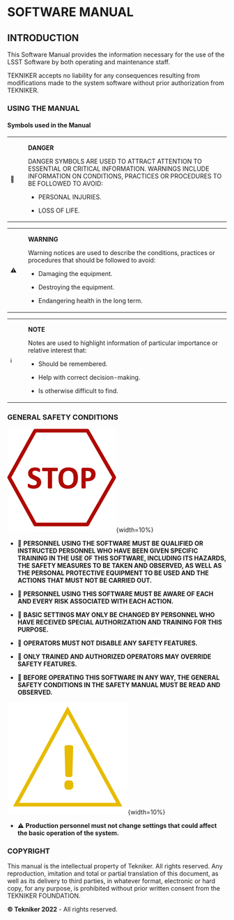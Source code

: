 # SOFTWARE MANUAL

## INTRODUCTION

This Software Manual provides the information necessary for the use of the LSST Software by both operating and maintenance staff.

TEKNIKER accepts no liability for any consequences resulting from modifications made to the system software without prior authorization from TEKNIKER.

### USING THE MANUAL

#### Symbols used in the Manual

<table>
  <colgroup>
    <col style="width: 8%" />
    <col style="width: 91%" />
  </colgroup>
  <tbody>
    <tr class="odd">
      <td>🛑</td>
      <td>
        <p><strong>DANGER</strong></p>
        <p>
          DANGER SYMBOLS ARE USED TO ATTRACT ATTENTION TO ESSENTIAL OR CRITICAL
          INFORMATION. WARNINGS INCLUDE INFORMATION ON CONDITIONS, PRACTICES OR
          PROCEDURES TO BE FOLLOWED TO AVOID:
        </p>
        <ul>
          <li><p>PERSONAL INJURIES.</p></li>
          <li><p>LOSS OF LIFE.</p></li>
        </ul>
      </td>
    </tr>
  </tbody>
</table>
<table>
  <colgroup>
    <col style="width: 8%" />
    <col style="width: 91%" />
  </colgroup>
  <tbody>
    <tr class="odd">
      <td>⚠️</td>
      <td>
        <p><strong>WARNING</strong></p>
        <p>
          Warning notices are used to describe the conditions, practices or
          procedures that should be followed to avoid:
        </p>
        <ul>
          <li><p>Damaging the equipment.</p></li>
          <li><p>Destroying the equipment.</p></li>
          <li><p>Endangering health in the long term.</p></li>
        </ul>
      </td>
    </tr>
  </tbody>
</table>
<table>
  <colgroup>
    <col style="width: 8%" />
    <col style="width: 91%" />
  </colgroup>
  <tbody>
    <tr class="odd">
      <td>ℹ️</td>
      <td>
        <p><strong>NOTE</strong></p>
        <p>
          Notes are used to highlight information of particular importance or
          relative interest that:
        </p>
        <ul>
          <li>
            <p>Should be remembered.</p>
          </li>
          <li>
            <p>Help with correct decision-making.</p>
          </li>
          <li>
            <p>Is otherwise difficult to find.</p>
          </li>
        </ul>
      </td>
    </tr>
  </tbody>
</table>

### GENERAL SAFETY CONDITIONS

![Stop signal](../Resources/media/image005.png){width=10%}

- 🛑 **PERSONNEL USING THE SOFTWARE MUST BE QUALIFIED OR INSTRUCTED PERSONNEL WHO HAVE BEEN GIVEN SPECIFIC TRAINING IN THE USE OF THIS SOFTWARE, INCLUDING ITS HAZARDS, THE SAFETY MEASURES TO BE TAKEN AND OBSERVED, AS WELL AS THE PERSONAL PROTECTIVE EQUIPMENT TO BE USED AND THE ACTIONS THAT MUST NOT BE CARRIED OUT.**

- 🛑 **PERSONNEL USING THIS SOFTWARE MUST BE AWARE OF EACH AND EVERY RISK ASSOCIATED WITH EACH ACTION.**

- 🛑 **BASIC SETTINGS MAY ONLY BE CHANGED BY PERSONNEL WHO HAVE RECEIVED SPECIAL AUTHORIZATION AND TRAINING FOR THIS PURPOSE.**

- 🛑 **OPERATORS MUST NOT DISABLE ANY SAFETY FEATURES.**

- 🛑 **ONLY TRAINED AND AUTHORIZED OPERATORS MAY OVERRIDE SAFETY FEATURES.**

- 🛑 **BEFORE OPERATING THIS SOFTWARE IN ANY WAY, THE GENERAL SAFETY CONDITIONS IN THE SAFETY MANUAL MUST BE READ AND OBSERVED.**

![Warning sign](../Resources/media/image006.png "title"){width=10%}

- ⚠️ **Production personnel must not change settings that could affect the basic operation of the system.**

### COPYRIGHT

This manual is the intellectual property of Tekniker. All rights reserved. Any reproduction, imitation and total or partial translation of this document, as well as its delivery to third parties, in whatever format, electronic or hard copy, for any purpose, is prohibited without prior written consent from the TEKNIKER FOUNDATION.

**© Tekniker 2022** - All rights reserved.
